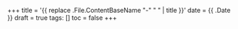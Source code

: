 +++
title = '{{ replace .File.ContentBaseName "-" " " | title }}'
date = {{ .Date }}
draft = true
tags: []
toc = false
+++
